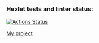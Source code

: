 ### Hexlet tests and linter status:
[![Actions Status](https://github.com/vladimir-xz/php-project-9/actions/workflows/hexlet-check.yml/badge.svg)](https://github.com/vladimir-xz/php-project-9/actions)

[My project][link]

[link]: https://php-project-9-uedt.onrender.com